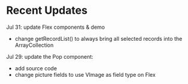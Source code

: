# Recent Updates #
Jul 31: update Flex components & demo
  * change getRecordList() to always bring all selected records into the ArrayCollection

Jul 29: update the Pop component:
  * add source code
  * change picture fields to use VImage as field type on Flex